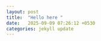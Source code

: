 ```yaml
---
layout: post
title:  "Hello here "
date:   2025-09-09 07:26:12 +0530
categories: jekyll update
---
```

